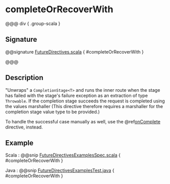 # completeOrRecoverWith

@@@ div { .group-scala }

## Signature

@@signature [FutureDirectives.scala]($akka-http$/akka-http/src/main/scala/akka/http/scaladsl/server/directives/FutureDirectives.scala) { #completeOrRecoverWith }

@@@

## Description

"Unwraps" a `CompletionStage<T>` and runs the inner route when the stage has failed
with the stage's failure exception as an extraction of type `Throwable`.
If the completion stage succeeds the request is completed using the values marshaller
(This directive therefore requires a marshaller for the completion stage value type to be
provided.)

To handle the successful case manually as well, use the @ref[onComplete](onComplete.md) directive, instead.

## Example

Scala
:  @@snip [FutureDirectivesExamplesSpec.scala]($test$/scala/docs/http/scaladsl/server/directives/FutureDirectivesExamplesSpec.scala) { #completeOrRecoverWith }

Java
:  @@snip [FutureDirectivesExamplesTest.java]($test$/java/docs/http/javadsl/server/directives/FutureDirectivesExamplesTest.java) { #completeOrRecoverWith }

